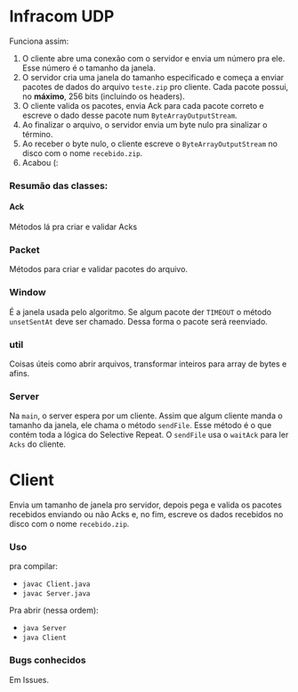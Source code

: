 # Infracom UDP

Funciona assim:

1. O cliente abre uma conexão com o servidor e envia um número pra ele. Esse número é o tamanho da janela.
2. O servidor cria uma janela do tamanho especificado e começa a enviar pacotes de dados do arquivo `teste.zip` pro cliente. Cada pacote possui, no **máximo**, 256 bits (incluindo os headers).
3. O cliente valida os pacotes, envia Ack para cada pacote correto e escreve o dado desse pacote num `ByteArrayOutputStream`.
4. Ao finalizar o arquivo, o servidor envia um byte nulo pra sinalizar o término.
5. Ao receber o byte nulo, o cliente escreve o `ByteArrayOutputStream` no disco com o nome `recebido.zip`.
6. Acabou (:

### Resumão das classes:

#### Ack
Métodos lá pra criar e validar Acks

### Packet
Métodos para criar e validar pacotes do arquivo.

### Window
É a janela usada pelo algoritmo. Se algum pacote der `TIMEOUT` o método `unsetSentAt` deve ser chamado. Dessa forma o pacote será reenviado.

### util
Coisas úteis como abrir arquivos, transformar inteiros para array de bytes e afins.

### Server
Na `main`, o server espera por um cliente. Assim que algum cliente manda o tamanho da janela, ele chama o método `sendFile`. Esse método é o que contém toda a lógica do Selective Repeat. O `sendFile` usa o `waitAck` para ler `Acks` do cliente.

# Client
Envia um tamanho de janela pro servidor, depois pega e valida os pacotes recebidos enviando ou não Acks e, no fim, escreve os dados recebidos no disco com o nome `recebido.zip`.


### Uso
pra compilar:

- `javac Client.java`
- `javac Server.java`

Pra abrir (nessa ordem):

- `java Server`
- `java Client`

### Bugs conhecidos

Em Issues.

